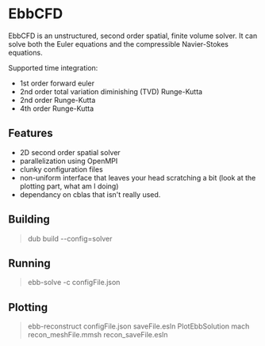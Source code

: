 # EbbCFD
EbbCFD is an unstructured, second order spatial, finite volume solver. It can solve both the Euler equations and the compressible Navier-Stokes equations.

Supported time integration:
* 1st order forward euler
* 2nd order total variation diminishing (TVD) Runge-Kutta
* 2nd order Runge-Kutta
* 4th order Runge-Kutta

## Features
* 2D second order spatial solver
* parallelization using OpenMPI
* clunky configuration files
* non-uniform interface that leaves your head scratching a bit (look at the plotting part, what am I doing)
* dependancy on cblas that isn't really used.

## Building
> dub build --config=solver

## Running
> ebb-solve -c configFile.json

## Plotting
> ebb-reconstruct configFile.json saveFile.esln
> PlotEbbSolution mach recon_meshFile.mmsh recon_saveFile.esln

